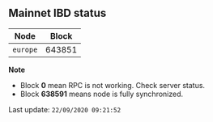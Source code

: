 ## **Mainnet** IBD status


Node | Block
--- | ---
`europe` | 643851


**Note**
* Block **0** mean RPC is not working. Check server status.
* Block **638591** means node is fully synchronized.


Last update: `22/09/2020 09:21:52`
